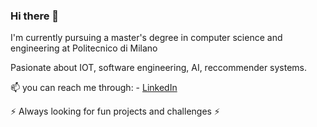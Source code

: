 ### Hi there 👋

<p>I'm currently pursuing a master's degree in computer science and engineering at Politecnico di Milano</p>

<p>Pasionate about IOT, software engineering, AI, reccommender systems.</p>

<p>📫 you can reach me through:
- <a href=www.linkedin.com/in/riccardostorchi> LinkedIn </a>
</p>

<p>
  ⚡ Always looking for fun projects and challenges  ⚡
</p>

<!--
**Riccardo998/Riccardo998** is a ✨ _special_ ✨ repository because its `README.md` (this file) appears on your GitHub profile.

Here are some ideas to get you started:

- 🔭 I’m currently working on ...
- 🌱 I’m currently learning ...
- 👯 I’m looking to collaborate on ...
- 🤔 I’m looking for help with ...
- 💬 Ask me about ...
- 📫 How to reach me: ...
- 😄 Pronouns: ...
- ⚡ Fun fact: ...
-->

